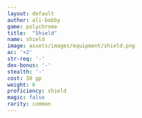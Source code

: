 ```yaml
---
layout: default
author: ali-bobby
game: polychrome
title:  "Shield"
name: shield
image: assets/images/equipment/shield.png
ac: '+2'
str-req: '-'
dex-bonus: '-'
stealth: '-'
cost: 30 gp
weight: 6
proficiency: shield
magic: false
rarity: common
---
```

